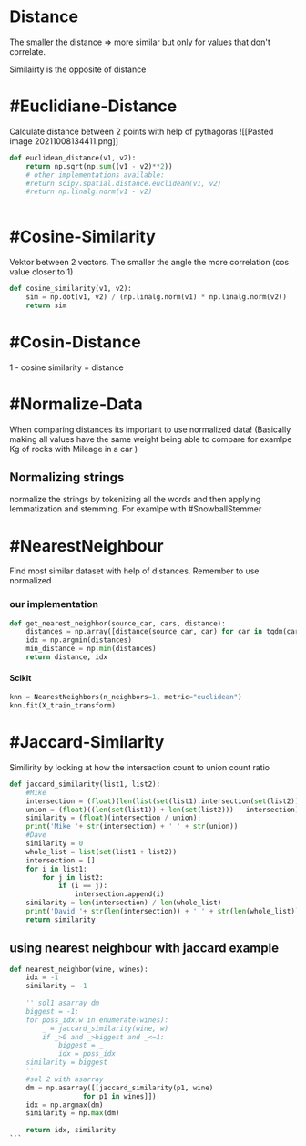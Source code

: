 # Distance

The smaller the distance => more similar but only for values that don't correlate.


Similairty is the opposite of distance

# #Euclidiane-Distance
Calculate distance between 2 points with help of pythagoras
![[Pasted image 20211008134411.png]]

```python
def euclidean_distance(v1, v2):
    return np.sqrt(np.sum((v1 - v2)**2))
    # other implementations available:
    #return scipy.spatial.distance.euclidean(v1, v2)
    #return np.linalg.norm(v1 - v2)
	
```


# #Cosine-Similarity

Vektor between 2 vectors. The smaller the angle the more correlation (cos value closer to 1)

`````python
def cosine_similarity(v1, v2):
    sim = np.dot(v1, v2) / (np.linalg.norm(v1) * np.linalg.norm(v2))
    return sim
`````
	
	
# #Cosin-Distance

1 - cosine similarity = distance


# #Normalize-Data

When comparing distances its important to use normalized data!
(Basically making all values have the same weight being able to compare for examlpe Kg of rocks with Mileage in a car )

## Normalizing strings
normalize the strings by tokenizing all the words and then applying lemmatization and stemming. For examlpe with #SnowballStemmer 



# #NearestNeighbour
Find most similar dataset with help of distances. Remember to use normalized 

### our implementation
`````python
def get_nearest_neighbor(source_car, cars, distance):
    distances = np.array([distance(source_car, car) for car in tqdm(cars)])
    idx = np.argmin(distances)
    min_distance = np.min(distances)
    return distance, idx
`````



#### Scikit
`````python
knn = NearestNeighbors(n_neighbors=1, metric="euclidean")
knn.fit(X_train_transform)
`````




# #Jaccard-Similarity
Similirity by looking at how the intersaction count to union count ratio

`````python
def jaccard_similarity(list1, list2):
    #Mike
    intersection = (float)(len(list(set(list1).intersection(set(list2)))))
    union = (float)((len(set(list1)) + len(set(list2))) - intersection)
    similarity = (float)(intersection / union);
    print('Mike '+ str(intersection) + ' ' + str(union))
    #Dave
    similarity = 0
    whole_list = list(set(list1 + list2))
    intersection = []
    for i in list1:
        for j in list2:
            if (i == j):
                intersection.append(i)
    similarity = len(intersection) / len(whole_list)
    print('David '+ str(len(intersection)) + ' ' + str(len(whole_list)))
    return similarity
`````

## using nearest neighbour with jaccard example

````python
def nearest_neighbor(wine, wines):
    idx = -1
    similarity = -1
   
    '''sol1 asarray dm
    biggest = -1;
    for poss_idx,w in enumerate(wines):
        _ = jaccard_similarity(wine, w)
        if _>0 and _>biggest and _<=1:
            biggest = _
            idx = poss_idx
    similarity = biggest
    '''
    #sol 2 with asarray
    dm = np.asarray([[jaccard_similarity(p1, wine) 
                  for p1 in wines]])
    idx = np.argmax(dm)
    similarity = np.max(dm)
    
    return idx, similarity
```